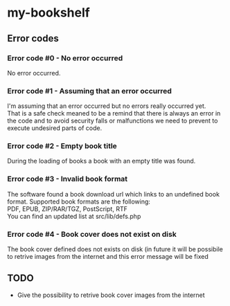 # my-bookshelf

## Error codes
### Error code #0 - No error occurred
No error occurred.

### Error code #1 - Assuming that an error occurred
I'm assuming that an error occurred but no errors really occurred yet.  
That is a safe check meaned to be a remind that there is always an error in the code and to avoid security falls or malfunctions we need to prevent to execute undesired parts of code.

### Error code #2 - Empty book title
During the loading of books a book with an empty title was found.

### Error code #3 - Invalid book format
The software found a book download url which links to an undefined book format. Supported book formats are the following:  
PDF, EPUB, ZIP/RAR/TGZ, PostScript, RTF  
You can find an updated list at src/lib/defs.php

### Error code #4 - Book cover does not exist on disk
The book cover defined does not exists on disk (in future it will be possibile to retrive images from the internet and this error message will be fixed

## TODO
- Give the possibility to retrive book cover images from the internet